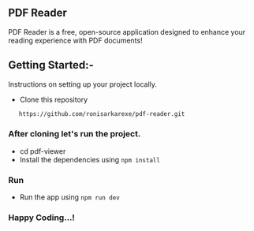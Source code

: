 ## PDF Reader
PDF Reader is a free, open-source application designed to enhance your reading experience with PDF documents!


## Getting Started:-

Instructions on setting up your project locally.

- Clone this repository
```sh
   https://github.com/ronisarkarexe/pdf-reader.git
```

### After cloning let's run the project.
- cd pdf-viewer
- Install the dependencies using `npm install`

### Run
- Run the app using `npm run dev`

### Happy Coding...!
